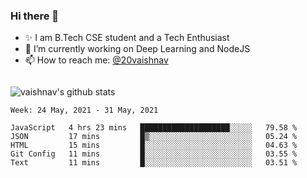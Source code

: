 ### Hi there 👋

<!--
**vaishnav-197/vaishnav-197** is a ✨ _special_ ✨ repository because its `README.md` (this file) appears on your GitHub profile.

Here are some ideas to get you started:
-->

- ✨ I am B.Tech CSE student and a Tech Enthusiast
- 🔭 I’m currently working on Deep Learning and NodeJS
- 📫 How to reach me: [@20vaishnav](https://twitter.com/20vaishnav)


<img src="https://github.com/vaishnav-197/vaishnav-197/blob/main/images/stat.svg" alt=""/>


![vaishnav's github stats](https://github-readme-stats.vercel.app/api?username=vaishnav-197&show_icons=true&theme=dark&count_private=true)



<!--START_SECTION:waka-->
```text
Week: 24 May, 2021 - 31 May, 2021

JavaScript   4 hrs 23 mins   ████████████████████░░░░░   79.58 % 
JSON         17 mins         █▒░░░░░░░░░░░░░░░░░░░░░░░   05.24 % 
HTML         15 mins         █░░░░░░░░░░░░░░░░░░░░░░░░   04.63 % 
Git Config   11 mins         █░░░░░░░░░░░░░░░░░░░░░░░░   03.55 % 
Text         11 mins         █░░░░░░░░░░░░░░░░░░░░░░░░   03.51 % 
```
<!--END_SECTION:waka-->
